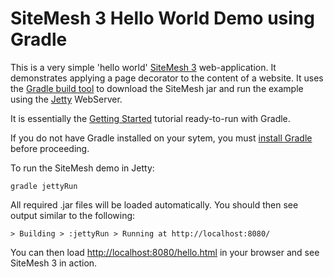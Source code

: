 SiteMesh 3 Hello World Demo using Gradle
=======================================
This is a very simple 'hello world' [SiteMesh 3](http://wiki.sitemesh.org/display/sitemesh3/SiteMesh+3+Overview) web-application.  It demonstrates applying a page decorator to the content of a website.  It uses the [Gradle build tool](http://www.gradle.org/) to download the SiteMesh jar and run the example using the [Jetty](http://www.eclipse.org/jetty/) WebServer.

It is essentially the [Getting Started](http://wiki.sitemesh.org/display/sitemesh3/Getting+Started+with+SiteMesh+3) tutorial ready-to-run with Gradle.

If you do not have Gradle installed on your sytem, you must [install Gradle](http://www.gradle.org/docs/current/userguide/installation.html) before proceeding.

To run the SiteMesh demo in Jetty:

    gradle jettyRun
    
All required .jar files will be loaded automatically.  You should then see output similar to the following:

    > Building > :jettyRun > Running at http://localhost:8080/
    
You can then load [http://localhost:8080/hello.html](http://localhost:8080/) in your browser and see SiteMesh 3 in action.
    

